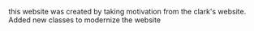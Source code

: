 this website was created by taking motivation from the clark's website.
Added new classes to modernize the website 

